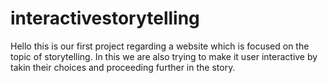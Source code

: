 # interactivestorytelling
Hello this is our first project regarding a website which is focused on the topic of storytelling.
In this we are also trying to make it user interactive by takin their choices and proceeding further in the story.
